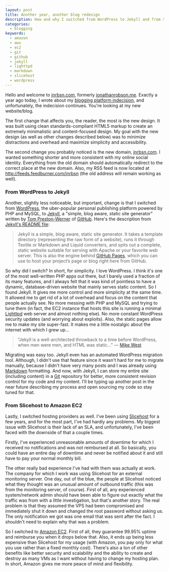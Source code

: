 ```yaml
---
layout: post
title: Another year, another blog redesign
description: How and why I switched from WordPress to Jekyll and from Slicehost to Amazon EC2.
categories:
  - blogging
keywords:
  - amazon
  - aws
  - ec2
  - git
  - github
  - jekyll
  - lighttpd
  - markdown
  - slicehost
  - wordpress
---
```

Hello and welcome to [jnrbsn.com](http://jnrbsn.com/), formerly
[jonathanrobson.me](http://jonathanrobson.me/). Exactly a year ago today, I wrote about my [blogging
platform indecision](/2010/07/my-blogging-platform-indecision-plus-a-new-theme), and unfortunately,
the indecision continues. You're looking at my new website/blog.

The first change that affects you, the reader, the most is the new design. It was built using clean
standards-compliant HTML5 markup to create an extremely minimalistic and content-focused design. My
goal with the new design (as well as other changes described below) was to minimize distractions and
overhead and maximize simplicity and accessibility.

The second change you probably noticed is the new domain, [jnrbsn.com](http://jnrbsn.com/). I wanted
something shorter and more consistent with my online social identity. Everything from the old domain
should automatically redirect to the correct place at the new domain. Also, my RSS feed is now
located at <http://feeds.feedburner.com/jnrbsn> (the old address will remain working as well).

### From WordPress to Jekyll

Another, slightly less noticeable, but important, change is that I switched from
[WordPress](http://wordpress.org/), the uber-popular personal publishing platform powered by PHP and
MySQL, to [Jekyll](http://jekyllrb.com/), a "simple, blog aware, static site generator" written by
[Tom Preston-Werner](http://tom.preston-werner.com/) of [GitHub](http://github.com/). Here's the
description from [Jekyll's README file](https://github.com/mojombo/jekyll/#readme):

> Jekyll is a simple, blog aware, static site generator. It takes a template directory (representing
> the raw form of a website), runs it through Textile or Markdown and Liquid converters, and spits
> out a complete, static website suitable for serving with Apache or your favorite web server. This
> is also the engine behind [GitHub Pages](http://pages.github.com/), which you can use to host your
> project’s page or blog right here from GitHub.

So why did I switch? In short, for simplicity. I love WordPress. I think it's one of the most
well-written PHP apps out there, but I barely used a fraction of its many features, and I always
felt that it was kind of pointless to have a dynamic, database-driven website that mainly serves
static content. So I found Jekyll. It gives me more control and more simplicity at the same time. It
allowed me to get rid of a lot of overhead and focus on the content that people actually see. No
more messing with PHP and MySQL and trying to tune them (in fact, the EC2 instance that hosts this
site is running a minimal [Lighttpd](http://www.lighttpd.net/) web server and almost nothing else).
No more constant WordPress security updates (and worrying about exploits). Also, the static pages
allow me to make my site super-fast. It makes me a little nostalgic about the internet with which I
grew up...

> "Jekyll is a well-architected throwback to a time before WordPress, when men were men, and HTML
> was static..." — [Mike West](http://mikewest.org/)

Migrating was easy too. Jekyll even has an automated WordPress migration tool. Although, I didn't
use that feature since it wasn't hard for me to migrate manually, because I didn't have very many
posts and I was already using [Markdown](http://daringfireball.net/projects/markdown/) formatting.
And now, with Jekyll, I can store my entire site (including content) in a [Git](http://git-scm.com/)
repository for better, more consistent revision control for my code and my content. I'll be typing
up another post in the near future describing my process and open sourcing my code so stay tuned for
that.

### From Slicehost to Amazon EC2

Lastly, I switched hosting providers as well. I've been using [Slicehost](http://www.slicehost.com/)
for a few years, and for the most part, I've had hardly any problems. My biggest issue with
Slicehost is their lack of an SLA, and unfortunately, I've been faced with the downside of that a
couple times.

Firstly, I've experienced unreasonable amounts of downtime for which I received no notifications and
was not reimbursed at all. So basically, you could have an entire day of downtime and never be
notified about it and still have to pay your normal monthly bill.

The other really bad experience I've had with them was actually at work. The company for which I
work was using Slicehost for an external monitoring server. One day, out of the blue, the people at
Slicehost noticed what they thought was an unusual amount of outbound traffic (this was from the
monitoring server, of course). First of all, any experienced system/network admin should have been
able to figure out exactly what the traffic was from with a little investigation, but that's another
story. The real problem is that they assumed the VPS had been compromised and immediately shut it
down and changed the root password without asking us. The only notification we got was one email
that was sent after the fact. I shouldn't need to explain why that was a problem.

So I switched to [Amazon EC2](http://aws.amazon.com/ec2/). First of all, they guarantee 99.95%
uptime and reimburse you when it drops below that. Also, it ends up being less expensive than
Slicehost for my usage (with Amazon, you pay only for what you use rather than a fixed monthly
cost). There's also a ton of other benefits like better security and scalability and the ability to
create and destroy as many VMs as I want without having to change my hosting plan. In short, Amazon
gives me more peace of mind and flexibility.
